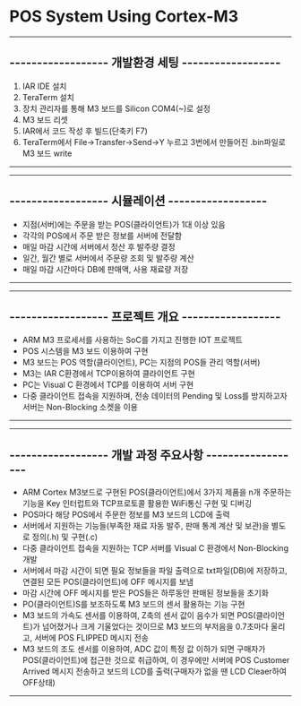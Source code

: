 POS System Using Cortex-M3
====================

- - -
------------------ 개발환경 세팅 ------------------
------------------------------------------------------
1. IAR IDE 설치
2. TeraTerm 설치
3. 장치 관리자를 통해 M3 보드를 Silicon COM4(~)로 설정
4. M3 보드 리셋
5. IAR에서 코드 작성 후 빌드(단축키 F7)
6. TeraTerm에서 File->Transfer->Send->Y 누르고 3번에서 만들어진 .bin파일로 M3 보드 write
- - -

- - -
------------------ 시뮬레이션 ------------------
---------------------------------------------------
- 지점(서버)에는 주문을 받는 POS(클라이언트)가 1대 이상 있음
- 각각의 POS에서 주문 받은 정보를 서버에 전달함
- 매일 마감 시간에 서버에서 정산 후 발주량 결정
- 일간, 월간 별로 서버에서 주문량 조회 및 발주량 계산
- 매일 마감 시간마다 DB에 판매액, 사용 재료량 저장
- - -

- - -
------------------ 프로젝트 개요 ------------------
------------------------------------------------------
 - ARM M3 프로세서를 사용하는 SoC를 가지고 진행한 IOT 프로젝트
 - POS 시스템을 M3 보드 이용하여 구현
 - M3 보드는 POS 역할(클라이언트), PC는 지점의 POS들 관리 역할(서버)
 - M3는 IAR C환경에서 TCP이용하여 클라이언트 구현
 - PC는 Visual C 환경에서 TCP를 이용하여 서버 구현
 - 다중 클라이언트 접속을 지원하며, 전송 데이터의 Pending 및 Loss를 방지하고자 서버는 Non-Blocking 소켓을 이용
- - -

- - -
------------------ 개발 과정 주요사항 ------------------
------------------------------------------------------------
 - ARM Cortex M3보드로 구현된 POS(클라이언트)에서 3가지 제품을 n개 주문하는 기능을 Key 인터럽트와 TCP프로토콜 활용한 WiFi통신 구현 및 디버깅
 - POS마다 해당 POS에서 주문한 정보를 M3 보드의 LCD에 출력
 - 서버에서 지원하는 기능들(부족한 재료 자동 발주, 판매 통계 계산 및 보관)을 별도로 정의(.h) 및 구현(.c)
 - 다중 클라이언트 접속을 지원하는 TCP 서버를 Visual C 환경에서 Non-Blocking 개발
 - 서버에서 마감 시간이 되면 필요 정보들을 파일 출력으로 txt파일(DB)에 저장하고, 연결된 모든 POS(클라이언트)에 OFF 메시지를 보냄
 - 마감 시간에 OFF 메시지를 받은 POS들은 하루동안 판매된 정보들을 초기화
 - PO(클라이언트)S를 보조하도록 M3 보드의 센서 활용하는 기능 구현
 - M3 보드의 가속도 센서를 이용하여, Z축의 센서 값이 음수가 되면 POS(클라이언트)가 넘어졌거나 크게 기울었다는 것이므로 M3 보드의 부저음을 0.7초마다 울리고, 서버에 POS FLIPPED 메시지 전송
 - M3 보드의 조도 센서를 이용하여, ADC 값이 특정 값 이하가 되면 구매자가 POS(클라이언트)에 접근한 것으로 취급하여, 이 경우에만 서버에 POS Customer Arrived 메시지 전송하고 보드의 LCD를 출력(구매자가 없을 땐 LCD Cleaer하여 OFF상태)
- - -